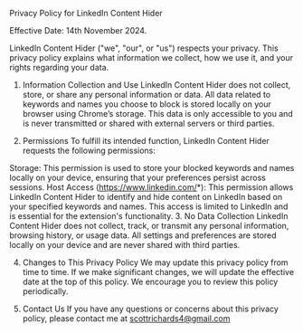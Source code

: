 Privacy Policy for LinkedIn Content Hider

Effective Date: 14th November 2024.

LinkedIn Content Hider ("we", "our", or "us") respects your privacy. This privacy policy explains what information we collect, how we use it, and your rights regarding your data.

1. Information Collection and Use
LinkedIn Content Hider does not collect, store, or share any personal information or data. All data related to keywords and names you choose to block is stored locally on your browser using Chrome’s storage. This data is only accessible to you and is never transmitted or shared with external servers or third parties.

2. Permissions
To fulfill its intended function, LinkedIn Content Hider requests the following permissions:

Storage: This permission is used to store your blocked keywords and names locally on your device, ensuring that your preferences persist across sessions.
Host Access (https://www.linkedin.com/*): This permission allows LinkedIn Content Hider to identify and hide content on LinkedIn based on your specified keywords and names. This access is limited to LinkedIn and is essential for the extension's functionality.
3. No Data Collection
LinkedIn Content Hider does not collect, track, or transmit any personal information, browsing history, or usage data. All settings and preferences are stored locally on your device and are never shared with third parties.

4. Changes to This Privacy Policy
We may update this privacy policy from time to time. If we make significant changes, we will update the effective date at the top of this policy. We encourage you to review this policy periodically.

5. Contact Us
If you have any questions or concerns about this privacy policy, please contact me at scottrichards4@gmail.com
